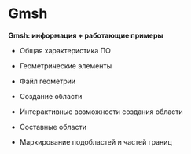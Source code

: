 # Gmsh

**Gmsh: информация + работающие примеры**

* Общая характеристика ПО

* Геометрические элементы

* Файл геометрии 

* Создание области 

* Интерактивные возможности создания области

* Составные области

* Маркирование подобластей и частей границ
